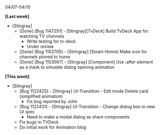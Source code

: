04/07-04/10

**[Last week]**

* [Stingray]
    * [Done] [Bug 1147251] - [Stingray][TvDeck] Build TvDeck App for watching TV channels
      - Write testing for tv-deck
      - Under review
    * [Done] [Bug 1153705] - [Stringray] [Smart-Home] Make icon for channels pinned to home
    * [Done] [Bug 1153067] - [Stingray] [Component] Use :after element as a mask to simulate dialog opening animation

**[This week]**
* [Stingray]
    * [Bug 1122425] - [Stingray] UI-Transition - Edit mode Delete card (simplified animation)
      - Fix bug reported by John
    * [Bug 1122431] - [Stingray] UI-Transition - Change dialog box to new UI spec
      - Need to make a modal dialog as share components
    * Fix bugs in TVDeck
    * Do initial work for Animation blog

